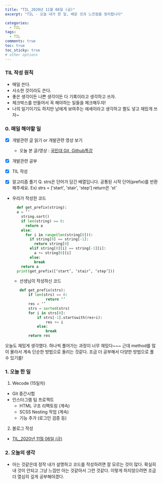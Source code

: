 ```yaml
---
title: "TIL_2020년 11월 06일 (금)"
excerpt: "TIL - 오늘 내가 한 일, 배운 것과 느낀점을 정리합니다"

categories:
  - TIL
tags:
  - TIL
comments: true
toc: true
toc_sticky: true
# other options
---
```


### TIL 작성 원칙

- 매일 쓴다.
- 사소한 것이라도 쓴다.
- 좋은 생각이든 나쁜 생각이든 다 기록이라고 생각하고 쓰자.
- 체크박스를 만들어서 꼭 해야하는 일들을 체크해두자!
- 나의 일기이기도 하지만 남에게 보여주는 에세이라고 생각하고 짤도 넣고 재밌게 쓰자~

### 0. 매일 해야할 일

- [x] 개발관련 글 읽기 or 개발관련 영상 보기
  
  - 오늘 본 글/영상 : [국민대 Git, Github특강](https://drive.google.com/file/d/1ZWHuqC6CoZv_DX0FxlSmz-HjJCfF3gVh/view?usp=sharing)
  
- [x] 개발관련 공부

- [x] TIL 작성

- [x] 알고리즘 풀기
      Q. strs은 단어가 담긴 배열입니다. 공통된 시작 단어(prefix)를 반환해주세요. Ex) strs = ['start', 'stair', 'step'] return은 'st'

- 우리가 작성한 코드  
  ```python
    def get_prefix(string):
    a = ‘’
      string.sort()
      if len(string) == 0:
        return a
      else:
        for i in range(len(string[0])):
          if string[0] == string[-1]:
            return string[0]
          elif string[0][i] == string[-1][i]:
            a += string[0][i]
          else:
            break
      return a
    print(get_prefix([‘start’, ‘stair’, ‘step’]))
  ```

  - 선생님이 작성하신 코드
    ```python
    def get_prefix(strs):
        if len(strs) == 0:
    	        return ‘’
        res = ‘’
        strs = sorted(strs)
        for i in strs[0]:
            if strs[-1].startswith(res+i):
                res += i
            else:
                break
        return res
    ```

오늘도 재밌게 생각했다. 하나씩 풀어가는 과정이 너무 재밌다~~~ 근데 method를 많이 몰라서 계속 단순한 방법으로 돌리는 것같다. 조금 더 공부해서 다양한 방법으로 풀 수 있기를!

### 1. 오늘 한 일

1. Wecode (15일차)
- Git 중간시험
- 인스타그램 팀 프로젝트
	- HTML 구조 리팩토링 (계속)
	- SCSS Nesting 작업 (계속)
	- 기능 추가 (로그인 검증 등)

2. 블로그 작성

- [TIL_2020년 11월 06일 (금)](https://hocheoljang.github.io/til/TIL-2020%EB%85%8411%EC%9B%9406%EC%9D%BC/)

### 2. 오늘의 생각

- 아는 것같은데 정작 내가 설명하고 코드를 작성하려면 잘 모르는 것이 많다. 확실히 내 것이 안되고 그냥 느낌만 아는 것같아서 그런 것같다. 이렇게 하지않으려면 조금 더 열심히 깊게 공부해야겠다.

